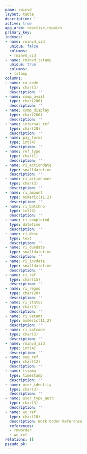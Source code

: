 ```yaml
---
name: rminvd
layout: table
description: ''
active: true
app_area: reactive_repairs
primary_key: 
indexes:
- name: rminvd_sid
  unique: false
  columns:
  - rminvd_sid
- name: rminvd_tstamp
  unique: true
  columns:
  - tstamp
columns:
- name: co_code
  type: char(3)
  description: ''
- name: comp_avail
  type: char(200)
  description: ''
- name: comp_display
  type: char(200)
  description: ''
- name: internal_ref
  type: char(20)
  description: ''
- name: pay_terms
  type: int(4)
  description: ''
- name: ref_type
  type: char(1)
  description: ''
- name: ri_actiondate
  type: smalldatetime
  description: ''
- name: ri_actionuser
  type: char(3)
  description: ''
- name: ri_amount
  type: numeric(11,2)
  description: ''
- name: ri_batchno
  type: int(4)
  description: ''
- name: ri_completed
  type: datetime
  description: ''
- name: ri_desc
  type: text
  description: ''
- name: ri_duedate
  type: smalldatetime
  description: ''
- name: ri_invdate
  type: smalldatetime
  description: ''
- name: ri_ref
  type: char(15)
  description: ''
- name: ri_regno
  type: char(20)
  description: ''
- name: ri_status
  type: char(3)
  description: ''
- name: ri_vatamt
  type: numeric(11,2)
  description: ''
- name: ri_vatcode
  type: char(3)
  description: ''
- name: rminvd_sid
  type: int(4)
  description: ''
- name: sup_ref
  type: char(12)
  description: ''
- name: tstamp
  type: timestamp
  description: ''
- name: user_identity
  type: char(3)
  description: ''
- name: user_type_auth
  type: char(3)
  description: ''
- name: wo_ref
  type: char(10)
  description: Work Order Reference
  references:
  - rmworder
  - wo_ref
relations: []
pseudo_pk: 
---
```


